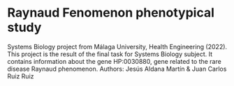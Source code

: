 # Raynaud Fenomenon phenotypical study

Systems Biology project from Málaga University, Health Engineering (2022). This project is the result of the final task for Systems Biology subject. It contains information about the gene HP:0030880, gene related to the rare disease Raynaud phenomenon. Authors: Jesús Aldana Martín & Juan Carlos Ruiz Ruiz
